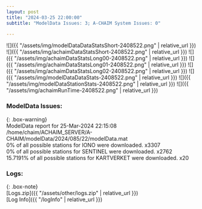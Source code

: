 ```yaml
---
layout: post
title: "2024-03-25 22:00:00"
subtitle: "ModelData Issues: 3; A-CHAIM System Issues: 0"

---
```


![]({{ "/assets/img/modelDataDataStatsShort-2408522.png" | relative_url }})
![]({{ "/assets/img/achaimDataStatsShort-2408522.png" | relative_url }})
![]({{ "/assets/img/achaimDataStatsLong00-2408522.png" | relative_url }})
![]({{ "/assets/img/achaimDataStatsLong01-2408522.png" | relative_url }})
![]({{ "/assets/img/achaimDataStatsLong02-2408522.png" | relative_url }})
![]({{ "/assets/img/modelDataDataStats-2408522.png" | relative_url }})
![]({{ "/assets/img/modelDataStationStats-2408522.png" | relative_url }})
![]({{ "/assets/img/achaimRunTime-2408522.png" | relative_url }})


### ModelData Issues:  
  
{: .box-warning}  
 ModelData report for 25-Mar-2024 22:15:08   
 /home/chaim/ACHAIM_SERVER/A-CHAIM/modelData/2024/085/22/modelData.mat   
 0% of all possible stations for IONO were downloaded. x3307   
 0% of all possible stations for SENTINEL were downloaded. x2762   
 15.7191% of all possible stations for KARTVERKET were downloaded. x20   
  


### Logs:  
  
{: .box-note}  
[Logs.zip]({{ "/assets/other/logs.zip" | relative_url }})  
[Log Info]({{ "/logInfo" | relative_url }})  
